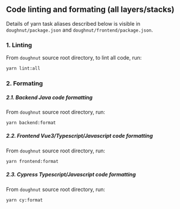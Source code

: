 ## Code linting and formating (all layers/stacks)

Details of yarn task aliases described below is visible in `doughnut/package.json`
and `doughnut/frontend/package.json`.

### 1. Linting

From `doughnut` source root directory, to lint all code, run:

```bash
yarn lint:all
```

### 2. Formating

##### 2.1. Backend Java code formatting

From `doughnut` source root directory, run:

```bash
yarn backend:format
```

##### 2.2. Frontend Vue3/Typescript/Javascript code formatting

From `doughnut` source root directory, run:

```bash
yarn frontend:format
```

##### 2.3. Cypress Typescript/Javascript code formatting

From `doughnut` source root directory, run:

```bash
yarn cy:format
```
